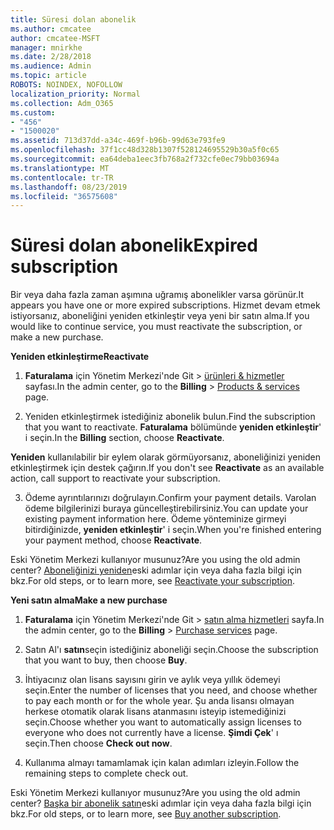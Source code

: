 ```yaml
---
title: Süresi dolan abonelik
ms.author: cmcatee
author: cmcatee-MSFT
manager: mnirkhe
ms.date: 2/28/2018
ms.audience: Admin
ms.topic: article
ROBOTS: NOINDEX, NOFOLLOW
localization_priority: Normal
ms.collection: Adm_O365
ms.custom:
- "456"
- "1500020"
ms.assetid: 713d37dd-a34c-469f-b96b-99d63e793fe9
ms.openlocfilehash: 37f1cc48d328b1307f528124695529b30a5f0c65
ms.sourcegitcommit: ea64deba1eec3fb768a2f732cfe0ec79bb03694a
ms.translationtype: MT
ms.contentlocale: tr-TR
ms.lasthandoff: 08/23/2019
ms.locfileid: "36575608"
---
```

# <a name="expired-subscription"></a><span data-ttu-id="479dd-102">Süresi dolan abonelik</span><span class="sxs-lookup"><span data-stu-id="479dd-102">Expired subscription</span></span>

<span data-ttu-id="479dd-103">Bir veya daha fazla zaman aşımına uğramış abonelikler varsa görünür.</span><span class="sxs-lookup"><span data-stu-id="479dd-103">It appears you have one or more expired subscriptions.</span></span> <span data-ttu-id="479dd-104">Hizmet devam etmek istiyorsanız, aboneliğini yeniden etkinleştir veya yeni bir satın alma.</span><span class="sxs-lookup"><span data-stu-id="479dd-104">If you would like to continue service, you must reactivate the subscription, or make a new purchase.</span></span>
  
<span data-ttu-id="479dd-105">**Yeniden etkinleştirme**</span><span class="sxs-lookup"><span data-stu-id="479dd-105">**Reactivate**</span></span>
  
1. <span data-ttu-id="479dd-106">**Faturalama** için Yönetim Merkezi'nde Git \> [ürünleri & hizmetler](https://go.microsoft.com/fwlink/p/?linkid=842054) sayfası.</span><span class="sxs-lookup"><span data-stu-id="479dd-106">In the admin center, go to the **Billing** \> [Products & services](https://go.microsoft.com/fwlink/p/?linkid=842054) page.</span></span>

2. <span data-ttu-id="479dd-107">Yeniden etkinleştirmek istediğiniz abonelik bulun.</span><span class="sxs-lookup"><span data-stu-id="479dd-107">Find the subscription that you want to reactivate.</span></span> <span data-ttu-id="479dd-108">**Faturalama** bölümünde **yeniden etkinleştir**' i seçin.</span><span class="sxs-lookup"><span data-stu-id="479dd-108">In the **Billing** section, choose **Reactivate**.</span></span>

<span data-ttu-id="479dd-109">**Yeniden** kullanılabilir bir eylem olarak görmüyorsanız, aboneliğinizi yeniden etkinleştirmek için destek çağırın.</span><span class="sxs-lookup"><span data-stu-id="479dd-109">If you don't see **Reactivate** as an available action, call support to reactivate your subscription.</span></span>

3. <span data-ttu-id="479dd-110">Ödeme ayrıntılarınızı doğrulayın.</span><span class="sxs-lookup"><span data-stu-id="479dd-110">Confirm your payment details.</span></span> <span data-ttu-id="479dd-111">Varolan ödeme bilgilerinizi buraya güncelleştirebilirsiniz.</span><span class="sxs-lookup"><span data-stu-id="479dd-111">You can update your existing payment information here.</span></span> <span data-ttu-id="479dd-112">Ödeme yönteminize girmeyi bitirdiğinizde, **yeniden etkinleştir**' i seçin.</span><span class="sxs-lookup"><span data-stu-id="479dd-112">When you're finished entering your payment method, choose **Reactivate**.</span></span>

<span data-ttu-id="479dd-113">Eski Yönetim Merkezi kullanıyor musunuz?</span><span class="sxs-lookup"><span data-stu-id="479dd-113">Are you using the old admin center?</span></span> <span data-ttu-id="479dd-114">[Aboneliğinizi yeniden](https://docs.microsoft.com/office365/admin/subscriptions-and-billing/reactivate-your-subscription)eski adımlar için veya daha fazla bilgi için bkz.</span><span class="sxs-lookup"><span data-stu-id="479dd-114">For old steps, or to learn more, see [Reactivate your subscription](https://docs.microsoft.com/office365/admin/subscriptions-and-billing/reactivate-your-subscription).</span></span>

<span data-ttu-id="479dd-115">**Yeni satın alma**</span><span class="sxs-lookup"><span data-stu-id="479dd-115">**Make a new purchase**</span></span>
  
1. <span data-ttu-id="479dd-116">**Faturalama** için Yönetim Merkezi'nde Git \> [satın alma hizmetleri](https://go.microsoft.com/fwlink/p/?linkid=868433) sayfa.</span><span class="sxs-lookup"><span data-stu-id="479dd-116">In the admin center, go to the **Billing** \> [Purchase services](https://go.microsoft.com/fwlink/p/?linkid=868433) page.</span></span>

2. <span data-ttu-id="479dd-117">Satın Al'ı **satın**seçin istediğiniz aboneliği seçin.</span><span class="sxs-lookup"><span data-stu-id="479dd-117">Choose the subscription that you want to buy, then choose **Buy**.</span></span>

3. <span data-ttu-id="479dd-118">İhtiyacınız olan lisans sayısını girin ve aylık veya yıllık ödemeyi seçin.</span><span class="sxs-lookup"><span data-stu-id="479dd-118">Enter the number of licenses that you need, and choose whether to pay each month or for the whole year.</span></span> <span data-ttu-id="479dd-119">Şu anda lisansı olmayan herkese otomatik olarak lisans atanmasını isteyip istemediğinizi seçin.</span><span class="sxs-lookup"><span data-stu-id="479dd-119">Choose whether you want to automatically assign licenses to everyone who does not currently have a license.</span></span> <span data-ttu-id="479dd-120">**Şimdi Çek**' ı seçin.</span><span class="sxs-lookup"><span data-stu-id="479dd-120">Then choose **Check out now**.</span></span>

4. <span data-ttu-id="479dd-121">Kullanıma almayı tamamlamak için kalan adımları izleyin.</span><span class="sxs-lookup"><span data-stu-id="479dd-121">Follow the remaining steps to complete check out.</span></span>

<span data-ttu-id="479dd-122">Eski Yönetim Merkezi kullanıyor musunuz?</span><span class="sxs-lookup"><span data-stu-id="479dd-122">Are you using the old admin center?</span></span> <span data-ttu-id="479dd-123">[Başka bir abonelik satın](https://docs.microsoft.com/office365/admin/subscriptions-and-billing/buy-another-subscription)eski adımlar için veya daha fazla bilgi için bkz.</span><span class="sxs-lookup"><span data-stu-id="479dd-123">For old steps, or to learn more, see [Buy another subscription](https://docs.microsoft.com/office365/admin/subscriptions-and-billing/buy-another-subscription).</span></span>

